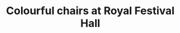 ---
layout: photo
title: Colourful chairs at Royal Festival Hall
location: London
pic: colourful-chairs
---
